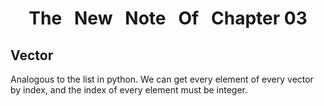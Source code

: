 <center><h1>The&nbsp;&nbsp;&nbsp;New&nbsp;&nbsp;&nbsp;Note&nbsp;&nbsp;&nbsp;Of&nbsp;&nbsp;&nbsp;Chapter 03
</center>

## Vector

Analogous to the list in python. We can get every element of every vector by index, and the index of every element must be integer. 